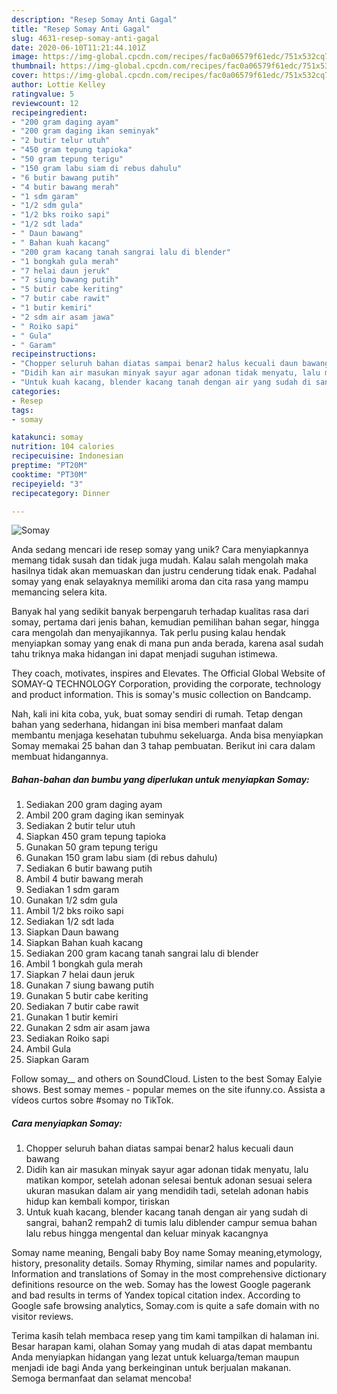 ```yaml
---
description: "Resep Somay Anti Gagal"
title: "Resep Somay Anti Gagal"
slug: 4631-resep-somay-anti-gagal
date: 2020-06-10T11:21:44.101Z
image: https://img-global.cpcdn.com/recipes/fac0a06579f61edc/751x532cq70/somay-foto-resep-utama.jpg
thumbnail: https://img-global.cpcdn.com/recipes/fac0a06579f61edc/751x532cq70/somay-foto-resep-utama.jpg
cover: https://img-global.cpcdn.com/recipes/fac0a06579f61edc/751x532cq70/somay-foto-resep-utama.jpg
author: Lottie Kelley
ratingvalue: 5
reviewcount: 12
recipeingredient:
- "200 gram daging ayam"
- "200 gram daging ikan seminyak"
- "2 butir telur utuh"
- "450 gram tepung tapioka"
- "50 gram tepung terigu"
- "150 gram labu siam di rebus dahulu"
- "6 butir bawang putih"
- "4 butir bawang merah"
- "1 sdm garam"
- "1/2 sdm gula"
- "1/2 bks roiko sapi"
- "1/2 sdt lada"
- " Daun bawang"
- " Bahan kuah kacang"
- "200 gram kacang tanah sangrai lalu di blender"
- "1 bongkah gula merah"
- "7 helai daun jeruk"
- "7 siung bawang putih"
- "5 butir cabe keriting"
- "7 butir cabe rawit"
- "1 butir kemiri"
- "2 sdm air asam jawa"
- " Roiko sapi"
- " Gula"
- " Garam"
recipeinstructions:
- "Chopper seluruh bahan diatas sampai benar2 halus kecuali daun bawang"
- "Didih kan air masukan minyak sayur agar adonan tidak menyatu, lalu matikan kompor, setelah adonan selesai bentuk adonan sesuai selera ukuran masukan dalam air yang mendidih tadi, setelah adonan habis hidup kan kembali kompor, tiriskan"
- "Untuk kuah kacang, blender kacang tanah dengan air yang sudah di sangrai, bahan2 rempah2 di tumis lalu diblender campur semua bahan lalu rebus hingga mengental dan keluar minyak kacangnya"
categories:
- Resep
tags:
- somay

katakunci: somay 
nutrition: 104 calories
recipecuisine: Indonesian
preptime: "PT20M"
cooktime: "PT30M"
recipeyield: "3"
recipecategory: Dinner

---
```



![Somay](https://img-global.cpcdn.com/recipes/fac0a06579f61edc/751x532cq70/somay-foto-resep-utama.jpg)

Anda sedang mencari ide resep somay yang unik? Cara menyiapkannya memang tidak susah dan tidak juga mudah. Kalau salah mengolah maka hasilnya tidak akan memuaskan dan justru cenderung tidak enak. Padahal somay yang enak selayaknya memiliki aroma dan cita rasa yang mampu memancing selera kita.

Banyak hal yang sedikit banyak berpengaruh terhadap kualitas rasa dari somay, pertama dari jenis bahan, kemudian pemilihan bahan segar, hingga cara mengolah dan menyajikannya. Tak perlu pusing kalau hendak menyiapkan somay yang enak di mana pun anda berada, karena asal sudah tahu triknya maka hidangan ini dapat menjadi suguhan istimewa.

They coach, motivates, inspires and Elevates. The Official Global Website of SOMAY-Q TECHNOLOGY Corporation, providing the corporate, technology and product information. This is somay&#39;s music collection on Bandcamp.


Nah, kali ini kita coba, yuk, buat somay sendiri di rumah. Tetap dengan bahan yang sederhana, hidangan ini bisa memberi manfaat dalam membantu menjaga kesehatan tubuhmu sekeluarga. Anda bisa menyiapkan Somay memakai 25 bahan dan 3 tahap pembuatan. Berikut ini cara dalam membuat hidangannya.

<!--inarticleads1-->

##### Bahan-bahan dan bumbu yang diperlukan untuk menyiapkan Somay:

1. Sediakan 200 gram daging ayam
1. Ambil 200 gram daging ikan seminyak
1. Sediakan 2 butir telur utuh
1. Siapkan 450 gram tepung tapioka
1. Gunakan 50 gram tepung terigu
1. Gunakan 150 gram labu siam (di rebus dahulu)
1. Sediakan 6 butir bawang putih
1. Ambil 4 butir bawang merah
1. Sediakan 1 sdm garam
1. Gunakan 1/2 sdm gula
1. Ambil 1/2 bks roiko sapi
1. Sediakan 1/2 sdt lada
1. Siapkan  Daun bawang
1. Siapkan  Bahan kuah kacang
1. Sediakan 200 gram kacang tanah sangrai lalu di blender
1. Ambil 1 bongkah gula merah
1. Siapkan 7 helai daun jeruk
1. Gunakan 7 siung bawang putih
1. Gunakan 5 butir cabe keriting
1. Sediakan 7 butir cabe rawit
1. Gunakan 1 butir kemiri
1. Gunakan 2 sdm air asam jawa
1. Sediakan  Roiko sapi
1. Ambil  Gula
1. Siapkan  Garam


Follow somay__ and others on SoundCloud. Listen to the best Somay Ealyie shows. Best somay memes - popular memes on the site ifunny.co. Assista a vídeos curtos sobre #somay no TikTok. 

<!--inarticleads2-->

##### Cara menyiapkan Somay:

1. Chopper seluruh bahan diatas sampai benar2 halus kecuali daun bawang
1. Didih kan air masukan minyak sayur agar adonan tidak menyatu, lalu matikan kompor, setelah adonan selesai bentuk adonan sesuai selera ukuran masukan dalam air yang mendidih tadi, setelah adonan habis hidup kan kembali kompor, tiriskan
1. Untuk kuah kacang, blender kacang tanah dengan air yang sudah di sangrai, bahan2 rempah2 di tumis lalu diblender campur semua bahan lalu rebus hingga mengental dan keluar minyak kacangnya


Somay name meaning, Bengali baby Boy name Somay meaning,etymology, history, presonality details. Somay Rhyming, similar names and popularity. Information and translations of Somay in the most comprehensive dictionary definitions resource on the web. Somay has the lowest Google pagerank and bad results in terms of Yandex topical citation index. According to Google safe browsing analytics, Somay.com is quite a safe domain with no visitor reviews. 

Terima kasih telah membaca resep yang tim kami tampilkan di halaman ini. Besar harapan kami, olahan Somay yang mudah di atas dapat membantu Anda menyiapkan hidangan yang lezat untuk keluarga/teman maupun menjadi ide bagi Anda yang berkeinginan untuk berjualan makanan. Semoga bermanfaat dan selamat mencoba!
